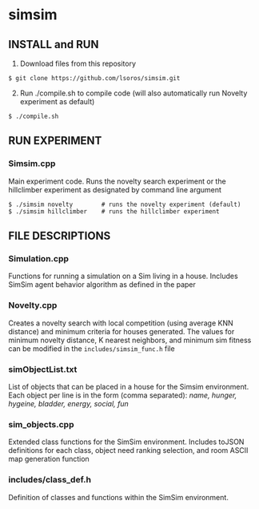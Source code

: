 # simsim

## INSTALL and RUN
1. Download files from this repository
```
$ git clone https://github.com/lsoros/simsim.git
```
2. Run ./compile.sh to compile code (will also automatically run Novelty experiment as default)
```
$ ./compile.sh
```

## RUN EXPERIMENT

### Simsim.cpp
Main experiment code. Runs the novelty search experiment or the hillclimber experiment as designated by command line argument
```
$ ./simsim novelty        # runs the novelty experiment (default)
$ ./simsim hillclimber    # runs the hillclimber experiment
```

## FILE DESCRIPTIONS

### Simulation.cpp
Functions for running a simulation on a Sim living in a house. 
Includes SimSim agent behavior algorithm as defined in the paper

### Novelty.cpp
Creates a novelty search with local competition (using average KNN distance) and minimum criteria for houses generated.
The values for minimum novelty distance, K nearest neighbors, and minimum sim fitness can be modified in the `includes/simsim_func.h` file

### simObjectList.txt
List of objects that can be placed in a house for the Simsim environment.
Each object per line is in the form (comma separated):
_name, hunger, hygeine, bladder, energy, social, fun_

### sim_objects.cpp
Extended class functions for the SimSim environment.
Includes toJSON definitions for each class, object need ranking selection, and room ASCII map generation function

### includes/class_def.h 
Definition of classes and functions within the SimSim environment. 

